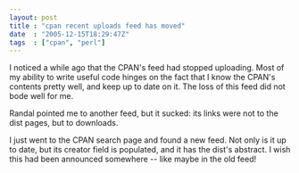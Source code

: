 ```yaml
---
layout: post
title : "cpan recent uploads feed has moved"
date  : "2005-12-15T18:29:47Z"
tags  : ["cpan", "perl"]
---
```

I noticed a while ago that the CPAN's feed had stopped uploading.  Most of my ability to write useful code hinges on the fact that I know the CPAN's contents pretty well, and keep up to date on it.  The loss of this feed did not bode well for me.

Randal pointed me to another feed, but it sucked: its links were not to the dist pages, but to downloads.

I just went to the CPAN search page and found a new feed.  Not only is it up to date, but its creator field is populated, and it has the dist's abstract.  I wish this had been announced somewhere -- like maybe in the old feed! 
